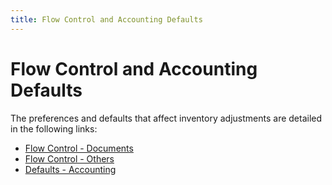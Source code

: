```yaml
---
title: Flow Control and Accounting Defaults
---
```


# Flow Control and Accounting Defaults


The preferences and defaults that affect inventory adjustments are detailed  in the following links:

- [Flow  Control - Documents]({{site.wm_baseurl}}/flow-control-and-accounting-defaults/flow_control_documents_wm.html)
- [Flow  Control - Others]({{site.wm_baseurl}}/flow-control-and-accounting-defaults/flow_control_others_wm.html)
- [Defaults  - Accounting]({{site.wm_baseurl}}/flow-control-and-accounting-defaults/defaults_accounting_wm.html)

